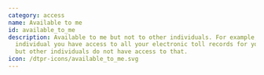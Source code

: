 ```yaml
---
category: access
name: Available to me
id: available_to_me
description: Available to me but not to other individuals. For example, as an
  individual you have access to all your electronic toll records for your car,
  but other individuals do not have access to that.
icon: /dtpr-icons/available_to_me.svg
---
```

